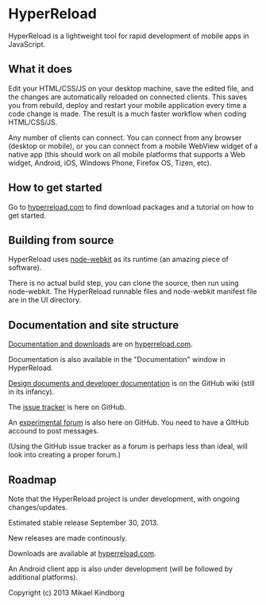 # HyperReload

HyperReload is a lightweight tool for rapid development of mobile apps in JavaScript.

## What it does

Edit your HTML/CSS/JS on your desktop machine, save the edited file, and the changes are automatically reloaded on connected clients. This saves you from rebuild, deploy and restart your mobile application every time a code change is made. The result is a much faster workflow when coding HTML/CSS/JS.

Any number of clients can connect. You can connect from any browser (desktop or mobile), or you can connect from a mobile WebView widget of a native app (this should work on all mobile platforms that supports a Web widget, Android, iOS, Windows Phone, Firefox OS, Tizen, etc).

## How to get started

Go to [hyperreload.com](http://hyperreload.com) to find download packages and a tutorial on how to get started.

## Building from source

HyperReload uses [node-webkit](https://github.com/rogerwang/node-webkit) as its runtime (an amazing piece of software).

There is no actual build step, you can clone the source, then run using node-webkit. The HyperReload runnable files and node-webkit manifest file are in the UI directory.

## Documentation and site structure

[Documentation and downloads](http://hyperreload.com) are on [hyperreload.com](http://hyperreload.com).

Documentation is also available in the "Documentation" window in HyperReload.

[Design documents and developer documentation](https://github.com/divineprog/HyperReload/wiki) is on the GitHub wiki (still in its infancy).

The [issue tracker](https://github.com/divineprog/HyperReload/issues) is here on GitHub.

An [experimental forum](https://github.com/divineprog/HyperReload-Forum/issues) is also here on GitHub. You need to have a GItHub accound to post messages. 

(Using the GitHub issue tracker as a forum is perhaps less than ideal, will look into creating a proper forum.)

<!--
## Components

HyperApp consists of two applications:

* The HyperApp UI desktop application
* The HyperApp mobile client application (optional, under development, not finished)

You need to include this code in your main HTML application file to enable the automatic reload functionality:

    <script src="/reloader"></script>
    
This will load code that listens to reload events from the HyperApp UI.

## Getting started

### 1. Run the HyperApp UI desktop application

Run the HyperApp UI program on your desktop machine. This will start a local web server and listen for file updates, notifying clients when files are saved. 

Note: This application is written using node-webkit. For now, you need to install node-webkit manually, and launch the application. See the UI/runme Linux script for an example opf how to luanch the application.

### 2. Connect from the browser/device

Connect from a web browser by entering the URL displayed in the HyperApp UI. For example:

    http://192.168.43.226:4042
    
Connect from a WebView widget in a mobile app. For example, on Android you use code like this:

	WebView mWebView = new WebView(this);
	mWebView.getSettings().setJavaScriptEnabled(true);
	setWebViewClient(new WebViewClient());
    mWebView.loadUrl("http://192.168.43.226:4042");

Make sure the WebView has JavaScript enabled, and that it has a WebViewClient (otherwise, URLs opened from within the WebView will be opened in en external browser, rather than in the WebView itself).

### 3. Enter the path of the mobile app main HTML file

When connected, enter the path to the main HTML file of your project in the HyperApp UI. 

Then press the **Run** button, and the app will be loaded onto the connected device(s). 

When editing and saving files in the project, the app will be automatically reloaded on the connected client(s). (Note that directory traversal is currently limited to two levels, this will be configurable in the UI, for now, update this manually in UI/index.html if you need deeper traversal.)

### 4. Structure of the main HTML file

For HyperApp to work, you need to have a main HTML file. This is the file you want to be reloaded when a file in the project is updated. (Saving any file in the same directory or subdirectory will reload this file.)

For the reload mechanism to work, you need to include a script in the main HTML file that installs the reloader script. Here is a simple example:

	<!DOCTYPE html>
	<html>
	<head>
	  <meta charset="utf-8">
	  <title>Hello World</title>
	</head>
	<body>
        <h1>Hello World</h1>
	    <script src="/reloader"></script>
	</body>
	</html>

It is recommened to put the reloader script last in the body element.
-->

## Roadmap

Note that the HyperReload project is under development, with ongoing changes/updates. 

Estimated stable release September 30, 2013.

New releases are made continously.

Downloads are available at [hyperreload.com](http://hyperreload.com).

An Android client app is also under development (will be followed by additional platforms).

<!--
With the HyperApp mobile application (under development) you get additional functionlity:

* Quick-connect to the running HyperApp UI
* Get console error messages displayed in the HyperApp UI (Android)
* No need to build the application, just install from the app store (forthcoming)
-->

Copyright (c) 2013 Mikael Kindborg
